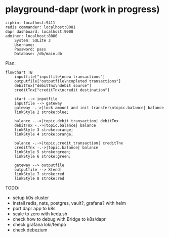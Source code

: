 # playground-dapr (work in progress)


```
zipkin: localhost:9411
redis commander: localhost:8081
dapr dashboard: localhost:9000
adminer: localhost:8080
    System: SQLite 3
    Username:
    Password: pass
    Database: /db/main.db
```

Plan:

```mermaid
flowchart TB
    inputfile["inputfile\nnew transactions"]
    outputfile["outputfile\ncopleted transactions"]
    debitTnx["debitTnx\ndebit source"]
    creditTnx["creditTnx\ncredit destination"]

    start --> inputfile
    inputfile --> gateway
    gateway -.->|lock amount and init transfer\ntopic.balance| balance
    linkStyle 2 stroke:blue;

    balance -.->|topic.debit_transaction| debitTnx
    debitTnx -.->|topic.balance| balance
    linkStyle 3 stroke:orange;
    linkStyle 4 stroke:orange;

    balance -.->|topic.credit_transaction| creditTnx
    creditTnx -.->|topic.balance| balance
    linkStyle 5 stroke:green;
    linkStyle 6 stroke:green;

    gateway --> outputfile
    outputfile --> X[end]
    linkStyle 7 stroke:red
    linkStyle 8 stroke:red
```


TODO:
- setup k0s cluster
- install redis, nats, postgres, vault?, grafana? with helm
- port dapr app to k8s
- scale to zero with keda.sh
- check how to debug with Bridge to k8s/dapr
- check grafana loki/tempo
- check debezium

